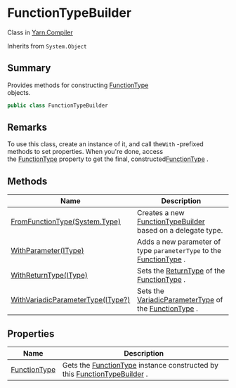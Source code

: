 # FunctionTypeBuilder

Class in [Yarn.Compiler](yarn.compiler.md)

Inherits from `System.Object`

## Summary

Provides methods for constructing [FunctionType](yarn.functiontype.md)\
objects.

```csharp
public class FunctionTypeBuilder
```

## Remarks

To use this class, create an instance of it, and call the`With` -prefixed methods to set properties. When you're done, access\
the [FunctionType](yarn.compiler.functiontypebuilder.functiontype.md) property to get the final, constructed[FunctionType](yarn.functiontype.md) .

## Methods

| Name                                                                                                | Description                                                                                                                                             |
| --------------------------------------------------------------------------------------------------- | ------------------------------------------------------------------------------------------------------------------------------------------------------- |
| [FromFunctionType(System.Type)](yarn.compiler.functiontypebuilder.fromfunctiontype.md)              | Creates a new [FunctionTypeBuilder](yarn.compiler.functiontypebuilder.md) based on a delegate type.                                                     |
| [WithParameter(IType)](yarn.compiler.functiontypebuilder.withparameter.md)                          | Adds a new parameter of type `parameterType` to the [FunctionType](yarn.compiler.functiontypebuilder.functiontype.md) .                                 |
| [WithReturnType(IType)](yarn.compiler.functiontypebuilder.withreturntype.md)                        | Sets the [ReturnType](yarn.functiontype.returntype.md) of the [FunctionType](yarn.compiler.functiontypebuilder.functiontype.md) .                       |
| [WithVariadicParameterType(IType?)](yarn.compiler.functiontypebuilder.withvariadicparametertype.md) | Sets the [VariadicParameterType](yarn.functiontype.variadicparametertype.md) of the [FunctionType](yarn.compiler.functiontypebuilder.functiontype.md) . |

## Properties

| Name                                                              | Description                                                                                                                                                           |
| ----------------------------------------------------------------- | --------------------------------------------------------------------------------------------------------------------------------------------------------------------- |
| [FunctionType](yarn.compiler.functiontypebuilder.functiontype.md) | Gets the [FunctionType](yarn.compiler.functiontypebuilder.functiontype.md) instance constructed by this [FunctionTypeBuilder](yarn.compiler.functiontypebuilder.md) . |
